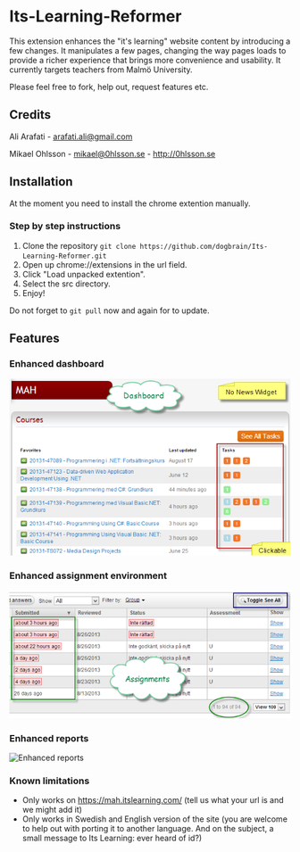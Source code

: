 # Its-Learning-Reformer
This extension enhances the "it's learning" website content by introducing a few changes. It manipulates a few pages, changing the way pages loads to provide a richer experience that brings more convenience and usability. It currently targets teachers from Malmö University.

Please feel free to fork, help out, request features etc. 

## Credits
Ali Arafati - <arafati.ali@gmail.com>

Mikael Ohlsson - <mikael@0hlsson.se> - <http://0hlsson.se>

## Installation
At the moment you need to install the chrome extention manually.

### Step by step instructions 
1. Clone the repository `git clone https://github.com/dogbrain/Its-Learning-Reformer.git`
1. Open up chrome://extensions in the url field. 
1. Click "Load unpacked extention".
1. Select the src directory.
1. Enjoy!

Do not forget to `git pull` now and again for to update.

## Features
### Enhanced dashboard
![Enhanced dashboard](https://github.com/dogbrain/Its-Learning-Reformer/blob/master/src/resources/Dashboard.png?raw=true)
### Enhanced assignment environment
![Enhanced assignment environment](https://github.com/dogbrain/Its-Learning-Reformer/blob/master/src/resources/Assignment.png?raw=true)
### Enhanced reports
![Enhanced reports](https://github.com/dogbrain/Its-Learning-Reformer/blob/master/src/resources/Report.png?raw=true)

### Known limitations
* Only works on https://mah.itslearning.com/ (tell us what your url is and we might add it)
* Only works in Swedish and English version of the site (you are welcome to help out with porting it to another language. And on the subject, a small message to Its Learning: ever heard of id?) 
